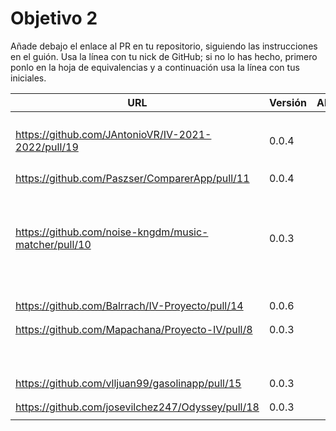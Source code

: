 # Objetivo 2

Añade debajo el enlace al PR en tu repositorio, siguiendo las instrucciones en
el guión. Usa la línea con tu nick de GitHub; si no lo
has hecho, primero ponlo en la hoja de equivalencias y a continuación usa la
línea con tus iniciales.

| URL                                        | Versión | Alcanzado |
|--------------------------------------------|---------|-----------|
| <!-- Enlace de noise-kngdm --> | | |
| <!-- Enlace de Esturillo98 --> | | |
| <!-- Enlace de LuisArostegui --> | | |
| <!-- Enlace de Paszser --> | | |
| https://github.com/JAntonioVR/IV-2021-2022/pull/19 | 0.0.4 | |
| <!-- Enlace de eantoniocalo18 --> | | |
| <!-- Enlace de NachoCarher --> | | |
| <!-- Enlace de C L A --> | | |
| <!-- Enlace de Balrrach --> | | |
| https://github.com/Paszser/ComparerApp/pull/11 | 0.0.4 | | 
| <!-- Enlace de Javierexmar --> | | |
| <!-- Enlace de MarinoFajardo --> | | |
| <!-- Enlace de danifm1321 --> | | |
| <!-- Enlace de josevilchez247 --> | | |
| <!-- Enlace de arguellesm --> | | |
| <!-- Enlace de DFolchA --> | | |
| <!-- Enlace de JaimeGM96 --> | | |
| <!-- Enlace de agr8 --> | | |
| <!-- Enlace de Olasergiolas --> | | |
| <!-- Enlace de lentes4k --> | | |
| https://github.com/noise-kngdm/music-matcher/pull/10 | 0.0.3 |  |
| <!-- Enlace de gomares --> | | |
| <!-- Enlace de modejota --> | | |
| <!-- Enlace de argelion14 --> | | |
| <!-- Enlace de juanmihdz --> | | |
| <!-- Enlace de venrra --> | | |
| <!-- Enlace de Antobio17 --> | | |
| <!-- Enlace de manujurado1 --> | | |
| <!-- Enlace de L C G J --> | | |
| <!-- Enlace de migueorg --> | | |
| <!-- Enlace de jesusmarzor --> | | |
| <!-- Enlace de francisco3207 --> | | |
| <!-- Enlace de amerigal --> | | |
| https://github.com/Balrrach/IV-Proyecto/pull/14 | 0.0.6 | |
| <!-- Enlace de ismaelmontesinos --> | | |
| <!-- Enlace de morevi --> | | |
| https://github.com/Mapachana/Proyecto-IV/pull/8 | 0.0.3 | |
| <!-- Enlace de Slowmybrosh --> | | |
| <!-- Enlace de sorozcov --> | | |
| <!-- Enlace de jlortega00 --> | | |
| <!-- Enlace de Xileon310 --> | | |
| <!-- Enlace de Parka015 --> | | |
| <!-- Enlace de edusegrich --> | | |
| <!-- Enlace de LuisSS20 --> | | |
| <!-- Enlace de juanfran00 --> | | |
| <!-- Enlace de Albertotc99 --> | | |
| <!-- Enlace de aleveji --> | | |
| https://github.com/vlljuan99/gasolinapp/pull/15 | 0.0.3 | |
| <!-- Enlace de xCyal --> | | |
| <!-- Enlace de vlljuan99 --> | | |
| https://github.com/josevilchez247/Odyssey/pull/18 | 0.0.3 | |
| <!-- Enlace de pablozafra97 --> | | |
